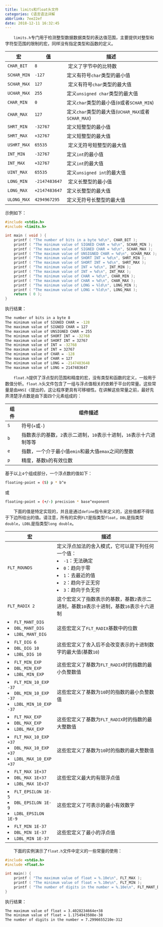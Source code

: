 ```yaml
---
title: limits和float头文件
categories: C语言语法详解
abbrlink: 7ee22ef
date: 2018-12-11 16:32:45
---
```

&emsp;&emsp;`limits.h`专门用于检测整型数据数据类型的表达值范围，主要提供对整型和字符型范围的限制的宏，同样没有指定类型和函数的定义。<!--more-->

宏          | 值            | 描述
------------|---------------|-----
`CHAR_BIT`  | `8`           | 定义了字节中的比特数
`SCHAR_MIN` | `-127`        | 定义有符号`char`类型的最小值
`SCHAR_MAX` | `127`         | 定义有符号`char`类型的最大值
`UCHAR_MAX` | `255`         | 定义`unsigned char`类型的最大值
`CHAR_MIN`  | `0`           | 定义`char`类型的最小值(`0`或者`SCHAR_MIN`)
`CHAR_MAX`  | `127`         | 定义`char`类型的最大值(`UCHAR_MAX`或者`SCHAR_MAX`)
`SHRT_MIN`  | `-32767`      | 定义短整型的最小值
`SHRT_MAX`  | `+32767`      | 定义短整型的最大值
`USHRT_MAX` | `65535`       | 定义无符号短整型的最大值
`INT_MIN`   | `-32767`      | 定义`int`的最小值
`INT_MAX`   | `+32767`      | 定义`int`的最大值
`UINT_MAX`  | `65535`       | 定义`unsigned int`的最大值
`LONG_MIN`  | `-2147483647` | 定义长整型的最小值
`LONG_MAX`  | `+2147483647` | 定义长整型的最大值
`ULONG_MAX` | `4294967295`  | 定义无符号长整型的最大值

示例如下：

``` cpp
#include <stdio.h>
#include <limits.h>

int main ( void ) {
    printf ( "The number of bits in a byte %d\n", CHAR_BIT );
    printf ( "The minimum value of SIGNED CHAR = %d\n", SCHAR_MIN );
    printf ( "The maximum value of SIGNED CHAR = %d\n", SCHAR_MAX );
    printf ( "The maximum value of UNSIGNED CHAR = %d\n", UCHAR_MAX );
    printf ( "The minimum value of SHORT INT = %d\n", SHRT_MIN );
    printf ( "The maximum value of SHORT INT = %d\n", SHRT_MAX );
    printf ( "The minimum value of INT = %d\n", INT_MIN );
    printf ( "The maximum value of INT = %d\n", INT_MAX );
    printf ( "The minimum value of CHAR = %d\n", CHAR_MIN );
    printf ( "The maximum value of CHAR = %d\n", CHAR_MAX );
    printf ( "The minimum value of LONG = %ld\n", LONG_MIN );
    printf ( "The maximum value of LONG = %ld\n", LONG_MAX );
    return ( 0 );
}
```

执行结果：

``` bash
The number of bits in a byte 8
The minimum value of SIGNED CHAR = -128
The maximum value of SIGNED CHAR = 127
The maximum value of UNSIGNED CHAR = 255
The minimum value of SHORT INT = -32768
The maximum value of SHORT INT = 32767
The minimum value of INT = -32768
The maximum value of INT = 32767
The minimum value of CHAR = -128
The maximum value of CHAR = 127
The minimum value of LONG = -2147483648
The maximum value of LONG = 2147483647
```

&emsp;&emsp;`float.h`提供了浮点型的范围和精度的宏，没有类型和函数的定义，一般用于数值分析。`float.h`头文件包含了一组与浮点值相关的依赖于平台的常量。这些常量是由`ANSI C`提出的，这让程序更具有可移植性。在讲解这些常量之前，最好先弄清楚浮点数是由下面四个元素组成的：

组件 | 组件描述
-----|-----------
`S`  | 符号(`+`或`-`)
`b`  | 指数表示的基数，`2`表示二进制，`10`表示十进制，`16`表示十六进制等等
`e`  | 指数，一个介于最小值`emin`和最大值`emax`之间的整数
`p`  | 精度，基数`b`的有效位数

基于以上`4`个组成部分，一个浮点数的值如下：

``` bash
floating-point = (S) p * b^e
```

或

``` bash
floating-point = (+/-) precision * base^exponent
```

&emsp;&emsp;下面的值是特定实现的，并且是通过`define`指令来定义的，这些值都不得低于下边所给出的值。请注意，所有的实例`FLT`是指类型`float`，`DBL`是指类型`double`，`LDBL`是指类型`long double`。

宏 | 描述
---|----
`FLT_ROUNDS` |  定义浮点加法的舍入模式，它可以是下列任何一个值：<li>`-1`：无法确定</li> <li>`0`：趋向于零</li> <li>`1`：去最近的值</li><li>`2`：趋向于正无穷</li><li>`3`：趋向于负无穷</li>
`FLT_RADIX 2` | 这个宏定义了指数表示的基数，基数`2`表示二进制，基数`10`表示十进制，基数`16`表示十六进制
<li>`FLT_MANT_DIG`</li><li>`DBL_MANT_DIG`</li><li>`LDBL_MANT_DIG`</li> | 这些宏定义了`FLT_RADIX`基数中的位数
<li>`FLT_DIG 6`</li><li>`DBL_DIG 10`</li><li>`LDBL_DIG 10`</li> | 这些宏定义了舍入后不会改变表示的十进制数字的最大值(基数`10`)
<li>`FLT_MIN_EXP`</li><li>`DBL_MIN_EXP`</li><li>`LDBL_MIN_EXP`</li> | 这些宏定义了基数为`FLT_RADIX`时的指数的最小负整数值
<li>`FLT_MIN_10_EXP -37`</li><li>`DBL_MIN_10_EXP -37`</li><li>`LDBL_MIN_10_EXP -37`</li> | 这些宏定义了基数为`10`时的指数的最小负整数值
<li>`FLT_MAX_EXP`</li><li>`DBL_MAX_EXP`</li><li>`LDBL_MAX_EXP`</li> | 这些宏定义了基数为`FLT_RADIX`时的指数的最大整数值
<li>`FLT_MAX_10_EXP +37`</li><li>`DBL_MAX_10_EXP +37`</li><li>`LDBL_MAX_10_EXP +37`</li> | 这些宏定义了基数为`10`时的指数的最大整数值
<li>`FLT_MAX 1E+37`</li><li>`DBL_MAX 1E+37`</li><li>`LDBL_MAX 1E+37`</li> | 这些宏定义最大的有限浮点值
<li>`FLT_EPSILON 1E-5`</li><li>`DBL_EPSILON 1E-9`</li><li>`LDBL_EPSILON 1E-9`</li> | 这些宏定义了可表示的最小有效数字
<li>`FLT_MIN 1E-37`</li><li>`DBL_MIN 1E-37`</li><li>`LDBL_MIN 1E-37`</li> | 这些宏定义了最小的浮点值

&emsp;&emsp;下面的实例演示了`float.h`文件中定义的一些常量的使用：

``` cpp
#include <stdio.h>
#include <float.h>

int main() {
    printf ( "The maximum value of float = %.10e\n", FLT_MAX );
    printf ( "The minimum value of float = %.10e\n", FLT_MIN );
    printf ( "The number of digits in the number = %.10e\n", FLT_MANT_DIG );
}
```

执行结果：

``` bash
The maximum value of float = 3.4028234664e+38
The minimum value of float = 1.1754943508e-38
The number of digits in the number = 7.2996655210e-312
```